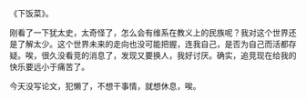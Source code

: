 《下饭菜》。

刚看了一下犹太史，太奇怪了，怎么会有维系在教义上的民族呢？我对这个世界还是了解太少。这个世界未来的走向也没可能把握，连我自己，是否为自己而活都存疑。唉，很久没看竞的消息了，发现又要换人，我好讨厌。确实，追竞现在给我的快乐要远小于痛苦了。

今天没写论文，犯懒了，不想干事情，就想休息，唉。